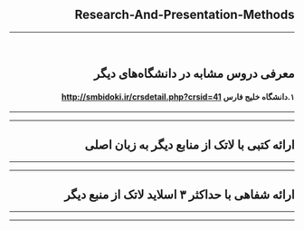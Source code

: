 <div dir="rtl">


## Research-And-Presentation-Methods

--------------
<br>


## معرفی دروس مشابه در دانشگاه‌های دیگر

#### ۱.دانشگاه خلیج فارس http://smbidoki.ir/crsdetail.php?crsid=41

--------------
--------------

## ارائه کتبی با لاتک از منابع دیگر به زبان اصلی

--------------
--------------

## ارائه شفاهی با حداکثر ۳ اسلاید لاتک از منبع دیگر

--------------
--------------
